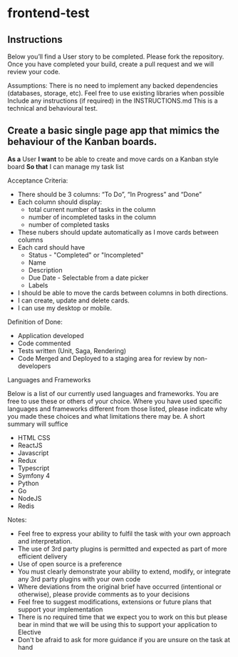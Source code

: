 # frontend-test

## Instructions

Below you’ll find a User story to be completed. Please fork the repository. Once you have completed your build, create a pull request and we will review your code.

Assumptions:
There is no need to implement any backed dependencies (databases, storage, etc).
Feel free to use existing libraries when possible
Include any instructions (if required) in the INSTRUCTIONS.md
This is a technical and behavioural test.

## Create a basic single page app that mimics the behaviour of the Kanban boards.

**As a** User
**I want** to be able to create and move cards on a Kanban style board 
**So that** I can manage my task list

Acceptance Criteria:

* There should be 3 columns: “To Do”, “In Progress” and “Done”
* Each column should display:
  * total current number of tasks in the column
  * number of incompleted tasks in the column
  * number of completed tasks
* These nubers should update automatically as I move cards between columns
* Each card should have
  * Status - "Completed" or "Incompleted"
  * Name
  * Description
  * Due Date - Selectable from a date picker
  * Labels
* I should be able to move the cards between columns in both directions.
* I can create, update and delete cards.
* I can use my desktop or mobile.

Definition of Done:

* Application developed
* Code commented
* Tests written (Unit, Saga, Rendering)
* Code Merged and Deployed to a staging area for review by non-developers

Languages and Frameworks

Below is a list of our currently used languages and frameworks. You are free to use these or others of your choice. Where you have used specific languages and frameworks different from those listed, please indicate why you made these choices and what limitations there may be. A short summary will suffice
* HTML CSS
* ReactJS
* Javascript
* Redux
* Typescript
* Symfony 4
* Python
* Go
* NodeJS
* Redis

Notes:

* Feel free to express your ability to fulfil the task with your own approach and interpretation.
* The use of 3rd party plugins is permitted and expected as part of more efficient delivery
* Use of open source is a preference
* You must clearly demonstrate your ability to extend, modify, or integrate any 3rd party plugins with your own code
* Where deviations from the original brief have occurred (intentional or otherwise), please provide comments as to your decisions
* Feel free to suggest modifications, extensions or future plans that support your implementation
* There is no required time that we expect you to work on this but please bear in mind that we will be using this to support your application to Elective
* Don't be afraid to ask for more guidance if you are unsure on the task at hand 
